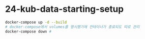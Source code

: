 # 24-kub-data-starting-setup

``` bash
docker-compose up -d --build
# docker-compose에서 volumes를 명시했기에 컨테이너가 종료되도 따로 관리
docker-compose down # 
```
